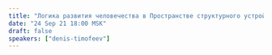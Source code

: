 ```yaml
---
title: "Логика развития человечества в Пространстве структурного устройства"
date: "24 Sep 21 18:00 MSK"
draft: false
speakers: ["denis-timofeev"]
---
```

